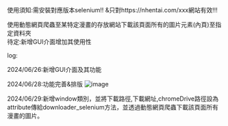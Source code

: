使用須知:需安裝對應版本selenium!! &只對https://nhentai.com/xxx網站有效!!!

使用動態網頁爬蟲至某特定漫畫的存放網站下載該頁面所有的圖片元素(內頁)至指定資料夾  
待定:新增GUI介面增加其使用性

log:

2024/06/26:新增GUI介面及其功能

2024/06/28:功能完善&排版
![image](https://github.com/aiko77777/python-manga_downloader/assets/139691979/430ffed4-9f32-4783-b87b-b193ec3c8e61)

2024/06/29:新增window類別，並將下載路徑,下載網址,chromeDrive路徑設為attribute傳給downloader_selenium方法，並透過動態網頁爬蟲下載該頁面所有漫畫的圖片。

